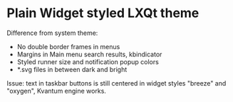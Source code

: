 # Plain Widget styled LXQt theme

Difference from system theme:
   
* No double border frames in menus
* Margins in Main menu search results, kbindicator
* Styled runner size  and notification popup colors
* *.svg files in between dark and bright

Issue: text in taskbar buttons is still centered in widget styles "breeze" and "oxygen", Kvantum engine works.

